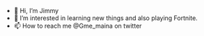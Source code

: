 - 👋 Hi, I’m Jimmy
- 👀 I’m interested in learning new things and also playing Fortnite.
- 📫 How to reach me @Gme_maina on twitter



<!---
Jamesxx98/Jamesxx98 is a ✨ special ✨ repository because its `README.md` (this file) appears on your GitHub profile.
You can click the Preview link to take a look at your changes.
--->
